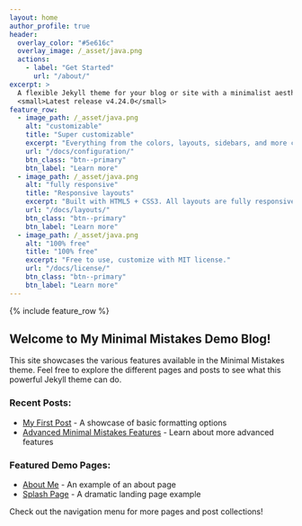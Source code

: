 ```yaml
---
layout: home
author_profile: true
header:
  overlay_color: "#5e616c"
  overlay_image: /_asset/java.png
  actions:
    - label: "Get Started"
      url: "/about/"
excerpt: >
  A flexible Jekyll theme for your blog or site with a minimalist aesthetic.<br />
  <small>Latest release v4.24.0</small>
feature_row:
  - image_path: /_asset/java.png
    alt: "customizable"
    title: "Super customizable"
    excerpt: "Everything from the colors, layouts, sidebars, and more can be configured."
    url: "/docs/configuration/"
    btn_class: "btn--primary"
    btn_label: "Learn more"
  - image_path: /_asset/java.png
    alt: "fully responsive"
    title: "Responsive layouts"
    excerpt: "Built with HTML5 + CSS3. All layouts are fully responsive on desktops and mobile devices."
    url: "/docs/layouts/"
    btn_class: "btn--primary"
    btn_label: "Learn more"
  - image_path: /_asset/java.png
    alt: "100% free"
    title: "100% free"
    excerpt: "Free to use, customize with MIT license."
    url: "/docs/license/"
    btn_class: "btn--primary"
    btn_label: "Learn more"      
---
```


{% include feature_row %}

## Welcome to My Minimal Mistakes Demo Blog!

This site showcases the various features available in the Minimal Mistakes theme. Feel free to explore the different pages and posts to see what this powerful Jekyll theme can do.

### Recent Posts:

- [My First Post](/technology/web%20development/my-first-post/) - A showcase of basic formatting options
- [Advanced Minimal Mistakes Features](/tutorial/jekyll/advanced-features/) - Learn about more advanced features

### Featured Demo Pages:

- [About Me](/about/) - An example of an about page
- [Splash Page](/splash/) - A dramatic landing page example

Check out the navigation menu for more pages and post collections!